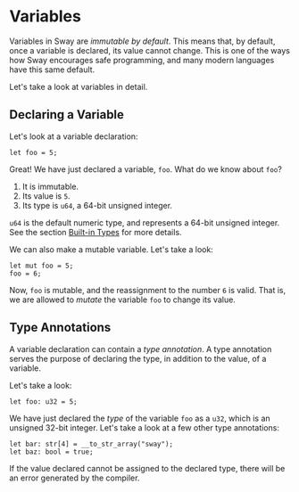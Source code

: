 # Variables

<!-- This section should explain how variables are immutable -->
<!-- immutable_vars:example:start -->
Variables in Sway are _immutable by default_. This means that, by default, once a variable is declared, its value cannot change. This is one of the ways how Sway encourages safe programming, and many modern languages have this same default.
<!-- immutable_vars:example:end -->

Let's take a look at variables in detail.

## Declaring a Variable

Let's look at a variable declaration:

```sway
let foo = 5;
```

Great! We have just declared a variable, `foo`. What do we know about `foo`?

1. It is immutable.
1. Its value is `5`.
1. Its type is `u64`, a 64-bit unsigned integer.

`u64` is the default numeric type, and represents a 64-bit unsigned integer. See the section [Built-in Types](./built_in_types.md) for more details.

We can also make a mutable variable. Let's take a look:

```sway
let mut foo = 5;
foo = 6;
```

Now, `foo` is mutable, and the reassignment to the number `6` is valid. That is, we are allowed to _mutate_ the variable `foo` to change its value.

## Type Annotations

<!-- This section should explain type annotations -->
<!-- type_annotations:example:start -->
A variable declaration can contain a _type annotation_. A type annotation serves the purpose of declaring the type, in addition to the value, of a variable.
<!-- type_annotations:example:end -->

Let's take a look:

```sway
let foo: u32 = 5;
```

We have just declared the _type_ of the variable `foo` as a `u32`, which is an unsigned 32-bit integer. Let's take a look at a few other type annotations:

```sway
let bar: str[4] = __to_str_array("sway");
let baz: bool = true;
```

<!-- This section should explain what happens if there is a type conflict -->
<!-- type_conflict:example:start -->
If the value declared cannot be assigned to the declared type, there will be an error generated by the compiler.
<!-- type_conflict:example:end -->
